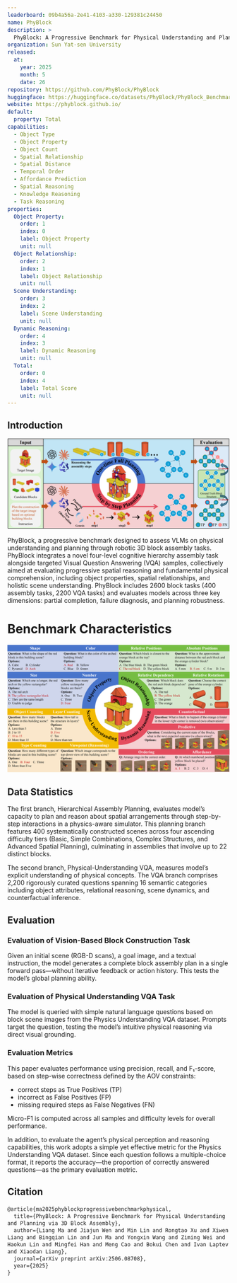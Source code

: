 ```yaml
---
leaderboard: 09b4a56a-2e41-4103-a330-129381c24450
name: PhyBlock
description: >
  PhyBlock: A Progressive Benchmark for Physical Understanding and Planning via 3D Block Assembly
organization: Sun Yat-sen University
released:
  at:
    year: 2025
    month: 5
    date: 26
repository: https://github.com/PhyBlock/PhyBlock
huggingface: https://huggingface.co/datasets/PhyBlock/PhyBlock_Benchmark
website: https://phyblock.github.io/
default:
  property: Total
capabilities:
  - Object Type
  - Object Property
  - Object Count
  - Spatial Relationship
  - Spatial Distance
  - Temporal Order
  - Affordance Prediction
  - Spatial Reasoning
  - Knowledge Reasoning
  - Task Reasoning
properties:
  Object Property:
    order: 1
    index: 0
    label: Object Property
    unit: null
  Object Relationship:
    order: 2
    index: 1
    label: Object Relationship
    unit: null
  Scene Understanding:
    order: 3
    index: 2
    label: Scene Understanding
    unit: null
  Dynamic Reasoning:
    order: 4
    index: 3
    label: Dynamic Reasoning
    unit: null
  Total:
    order: 0
    index: 4
    label: Total Score
    unit: null
---
```


## Introduction

![alt text](assets/PLANPART.png)


PhyBlock, a progressive benchmark designed to assess VLMs on physical understanding and planning through robotic 3D block assembly tasks. PhyBlock integrates a novel four-level cognitive hierarchy assembly task alongside targeted Visual Question Answering (VQA) samples, collectively aimed at evaluating progressive spatial reasoning and fundamental physical comprehension, including object properties, spatial relationships, and holistic scene understanding. PhyBlock includes 2600 block tasks (400 assembly tasks, 2200 VQA tasks) and evaluates models across three key dimensions: partial completion, failure diagnosis, and planning robustness.

# Benchmark Characteristics
![alt text](assets/PHYPART.png)

## Data Statistics

The first branch, Hierarchical Assembly Planning, evaluates model’s capacity to plan and reason about spatial arrangements through step-by-step interactions in a physics-aware simulator.  This planning branch features 400 systematically constructed scenes across four ascending difficulty tiers (Basic, Simple Combinations, Complex Structures, and Advanced Spatial Planning), culminating in assemblies that involve up to 22 distinct blocks.

The second branch, Physical-Understanding VQA, measures model’s explicit understanding of physical concepts.
The VQA branch comprises 2,200 rigorously curated questions spanning 16 semantic categories including object attributes, relational reasoning, scene dynamics, and counterfactual inference.

## Evaluation

### Evaluation of Vision-Based Block Construction Task
Given an initial scene (RGB-D scans), a goal image, and a textual instruction, the model generates a complete block assembly plan in a single forward pass—without iterative feedback or action history. This tests the model’s global planning ability.


### Evaluation of Physical Understanding VQA Task
The model is queried with simple natural language questions based on block scene images from the Physics Understanding VQA dataset. Prompts target the question, testing the model’s intuitive physical reasoning via direct visual grounding.

### Evaluation Metrics
This paper evaluates performance using precision, recall, and F₁-score, based on step-wise correctness defined by the AOV constraints:
- correct steps as True Positives (TP)
- incorrect as False Positives (FP)
- missing required steps as False Negatives (FN)

Micro-F1 is computed across all samples and difficulty levels for overall performance.

In addition, to evaluate the agent’s physical perception and reasoning capabilities, this work adopts a simple yet effective metric for the Physics Understanding VQA dataset. Since each question follows a multiple-choice format, it reports the accuracy—the proportion of correctly answered questions—as the primary evaluation metric.

## Citation

```
@article{ma2025phyblockprogressivebenchmarkphysical,
  title={PhyBlock: A Progressive Benchmark for Physical Understanding and Planning via 3D Block Assembly},
  author={Liang Ma and Jiajun Wen and Min Lin and Rongtao Xu and Xiwen Liang and Bingqian Lin and Jun Ma and Yongxin Wang and Ziming Wei and Haokun Lin and Mingfei Han and Meng Cao and Bokui Chen and Ivan Laptev and Xiaodan Liang},
  journal={arXiv preprint arXiv:2506.08708},
  year={2025}
}
```

